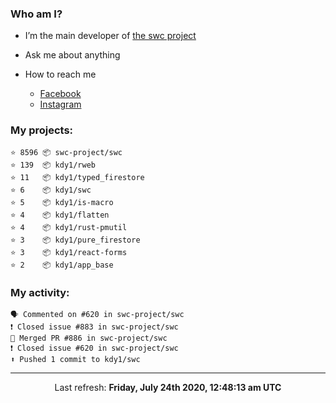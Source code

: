 ### Who am I?

- I’m the main developer of [the swc project](https://github.com/swc-project/swc)

- Ask me about anything

- How to reach me
  - [Facebook](https://www.facebook.com/profile.php?id=100024888122318)
  - [Instagram](https://www.instagram.com/kdy1123/)

### My projects:

```
⭐️ 8596 📦 swc-project/swc
⭐️ 139  📦 kdy1/rweb
⭐️ 11   📦 kdy1/typed_firestore
⭐️ 6    📦 kdy1/swc
⭐️ 5    📦 kdy1/is-macro
⭐️ 4    📦 kdy1/flatten
⭐️ 4    📦 kdy1/rust-pmutil
⭐️ 3    📦 kdy1/pure_firestore
⭐️ 3    📦 kdy1/react-forms
⭐️ 2    📦 kdy1/app_base
```

### My activity:

```
🗣 Commented on #620 in swc-project/swc
❗️ Closed issue #883 in swc-project/swc
🎉 Merged PR #886 in swc-project/swc
❗️ Closed issue #620 in swc-project/swc
⬆️ Pushed 1 commit to kdy1/swc
```

------------
<p align="center">Last refresh: <b>Friday, July 24th 2020, 12:48:13 am UTC</b></p>